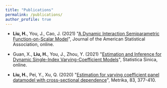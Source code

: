 ```yaml
---
title: "Publications"
permalink: /publications/
author_profile: true
---
```


- **Liu, H.**, You, J., Cao, J. (2021) "[A Dynamic Interaction Semiparametric Function-on-Scalar Model](https://www.tandfonline.com/doi/full/10.1080/01621459.2021.1933496)", Journal of the American Statistical Association, online.

- Guan, X., **Liu, H.**, You, J., Zhou, Y. (2021) "[Estimation and Inference for Dynamic Single-Index Varying-Coefficient Models](http://www3.stat.sinica.edu.tw/preprint/SS-2019-0467_Preprint.pdf)", Statistica Sinica, online.

- **Liu, H.**, Pei, Y., Xu, Q. (2020) "[Estimation for varying coefficient panel datamodel with cross-sectional dependence](https://link.springer.com/article/10.1007/s00184-019-00739-0)", Metrika, 83, 377-410.



